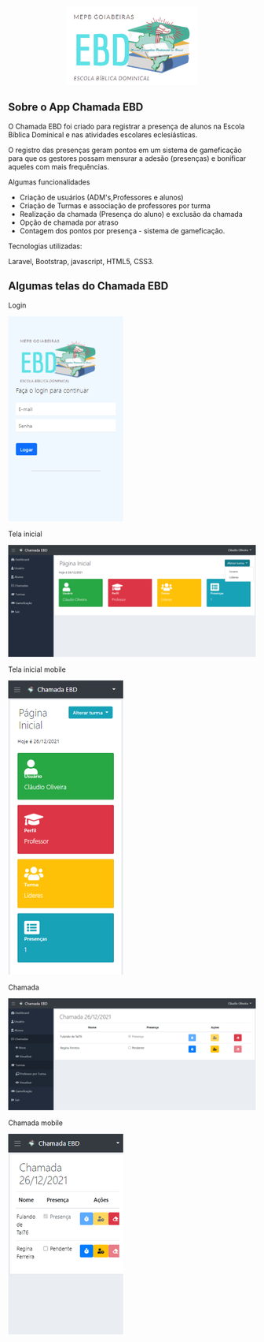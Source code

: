 <p align="center">
<img src="public/img/logo_sem_fundo.png" />
</p>



## Sobre o App Chamada EBD

O Chamada EBD foi criado para registrar a presença de alunos na Escola Bíblica Dominical e nas atividades escolares eclesiásticas.

O registro das presenças geram pontos em um sistema de gameficação para que os gestores possam mensurar a adesão (presenças) e bonificar aqueles com mais frequências.

Algumas funcionalidades

- Criação de usuários (ADM's,Professores e alunos)
- Criação de Turmas e associação de professores por turma
- Realização da chamada (Presença do aluno) e exclusão da chamada
- Opção de chamada por atraso
- Contagem dos pontos por presença - sistema de gameficação.

Tecnologias utilizadas:

Laravel, Bootstrap, javascript, HTML5, CSS3.

## Algumas telas do Chamada EBD

Login

<img src="public/img/telas/login.png" />

Tela inicial

<img src="public/img/telas/pagina%20inicial.png" />

Tela inicial mobile

<img src="public/img/telas/pagina%20inicial%20mobile.png" />

Chamada

<img src="public/img/telas/chamada.png" />

Chamada mobile

<img src="public/img/telas/chamada%20mobile.png" />
